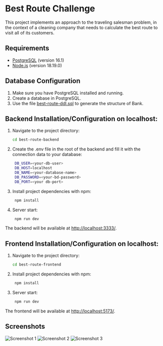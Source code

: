 # Best Route Challenge

This project implements an approach to the traveling salesman problem, in the context of a cleaning company that needs to calculate the best route to visit all of its customers.

## Requirements

- [PostgreSQL](https://www.postgresql.org/) (version 16.1)
- [Node.js](https://nodejs.org/) (version 18.19.0)

## Database Configuration

1. Make sure you have PostgreSQL installed and running.
2. Create a database in PostgreSQL.
3. Use the file [best-route-ddl.sql](https://github.com/pl-90/best-route-challenge/blob/main/best-route-ddl.sql) to generate the structure of Bank.

## Backend Installation/Configuration on localhost:
1. Navigate to the project directory:
    ```bash
    cd best-route-backend
    ```
2. Create the .env file in the root of the backend and fill it with the connection data to your database:
   ```bash
    DB_USER=<your-db-user>
    DB_HOST=localhost
    DB_NAME=<your-database-name>
    DB_PASSWORD=<your-bd-password>
    DB_PORT=<your db-port>
   ```
3. Install project dependencies with npm:
   ```bash
    npm install
    ```
4. Server start:
   ```bash
    npm run dev
    ```
   
The backend will be available at [http://localhost:3333/](http://localhost:3333/).

## Frontend Installation/Configuration on localhost:
1. Navigate to the project directory:
    ```bash
    cd best-route-frontend
    ```
3. Install project dependencies with npm:
   ```bash
    npm install
    ```
4. Server start:
   ```bash
    npm run dev
    ```
   
The frontend will be available at [http://localhost:5173/](http://localhost:5173/).

## Screenshots

![Screenshot 1](screenshots/1.jpeg)
![Screenshot 2](screenshots/2.png)
![Screenshot 3](screenshots/3.jpeg)
